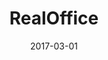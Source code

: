 ---
layout: project
type: project
image: images/office2.jpg
title: RealOffice
projecturl: https://github.com/kejriwalrahul/RealOffice
# All dates must be YYYY-MM-DD format!
date: 2017-03-01
labels:
  - Python
  - Django
  - HTML
  - jQuery
  - Software Engg
summary: 
  Web App to digitize office workflows
---